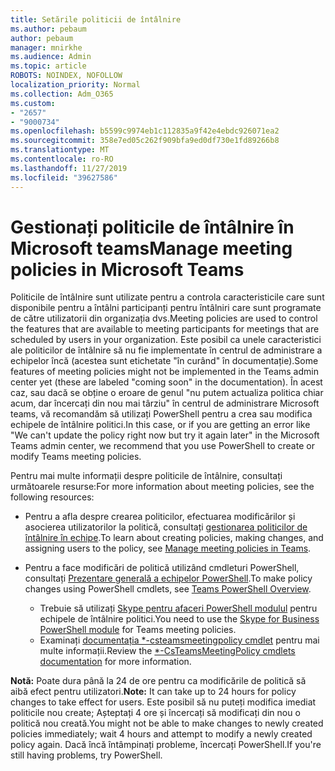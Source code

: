 ```yaml
---
title: Setările politicii de întâlnire
ms.author: pebaum
author: pebaum
manager: mnirkhe
ms.audience: Admin
ms.topic: article
ROBOTS: NOINDEX, NOFOLLOW
localization_priority: Normal
ms.collection: Adm_O365
ms.custom:
- "2657"
- "9000734"
ms.openlocfilehash: b5599c9974eb1c112835a9f42e4ebdc926071ea2
ms.sourcegitcommit: 358e7ed05c262f909bfa9ed0df730e1fd89266b8
ms.translationtype: MT
ms.contentlocale: ro-RO
ms.lasthandoff: 11/27/2019
ms.locfileid: "39627586"
---
```

# <a name="manage-meeting-policies-in-microsoft-teams"></a><span data-ttu-id="040e9-102">Gestionați politicile de întâlnire în Microsoft teams</span><span class="sxs-lookup"><span data-stu-id="040e9-102">Manage meeting policies in Microsoft Teams</span></span>

<span data-ttu-id="040e9-103">Politicile de întâlnire sunt utilizate pentru a controla caracteristicile care sunt disponibile pentru a întâlni participanți pentru întâlniri care sunt programate de către utilizatorii din organizația dvs.</span><span class="sxs-lookup"><span data-stu-id="040e9-103">Meeting policies are used to control the features that are available to meeting participants for meetings that are scheduled by users in your organization.</span></span> <span data-ttu-id="040e9-104">Este posibil ca unele caracteristici ale politicilor de întâlnire să nu fie implementate în centrul de administrare a echipelor încă (acestea sunt etichetate "în curând" în documentație).</span><span class="sxs-lookup"><span data-stu-id="040e9-104">Some features of meeting policies might not be implemented in the Teams admin center yet (these are labeled "coming soon" in the documentation).</span></span> <span data-ttu-id="040e9-105">În acest caz, sau dacă se obține o eroare de genul "nu putem actualiza politica chiar acum, dar încercați din nou mai târziu" în centrul de administrare Microsoft teams, vă recomandăm să utilizați PowerShell pentru a crea sau modifica echipele de întâlnire politici.</span><span class="sxs-lookup"><span data-stu-id="040e9-105">In this case, or if you are getting an error like "We can't update the policy right now but try it again later" in the Microsoft Teams admin center, we recommend that you use PowerShell to create or modify Teams meeting policies.</span></span> 

<span data-ttu-id="040e9-106">Pentru mai multe informații despre politicile de întâlnire, consultați următoarele resurse:</span><span class="sxs-lookup"><span data-stu-id="040e9-106">For more information about meeting policies, see the following resources:</span></span>

- <span data-ttu-id="040e9-107">Pentru a afla despre crearea politicilor, efectuarea modificărilor și asocierea utilizatorilor la politică, consultați [gestionarea politicilor de întâlnire în echipe](https://docs.microsoft.com/microsoftteams/meeting-policies-in-teams).</span><span class="sxs-lookup"><span data-stu-id="040e9-107">To learn about creating policies, making changes, and assigning users to the policy, see [Manage meeting policies in Teams](https://docs.microsoft.com/microsoftteams/meeting-policies-in-teams).</span></span>

- <span data-ttu-id="040e9-108">Pentru a face modificări de politică utilizând cmdleturi PowerShell, consultați [Prezentare generală a echipelor PowerShell](https://docs.microsoft.com/microsoftteams/teams-powershell-overview).</span><span class="sxs-lookup"><span data-stu-id="040e9-108">To make policy changes using PowerShell cmdlets, see [Teams PowerShell Overview](https://docs.microsoft.com/microsoftteams/teams-powershell-overview).</span></span> 
    - <span data-ttu-id="040e9-109">Trebuie să utilizați [Skype pentru afaceri PowerShell modulul](https://www.microsoft.com/download/details.aspx?id=39366) pentru echipele de întâlnire politici.</span><span class="sxs-lookup"><span data-stu-id="040e9-109">You need to use the [Skype for Business PowerShell module](https://www.microsoft.com/download/details.aspx?id=39366) for Teams meeting policies.</span></span> 
    - <span data-ttu-id="040e9-110">Examinați [documentația \*-csteamsmeetingpolicy cmdlet](https://docs.microsoft.com/search/?search=CsTeamsMeetingPolicy&view=skype-ps) pentru mai multe informații.</span><span class="sxs-lookup"><span data-stu-id="040e9-110">Review the [\*-CsTeamsMeetingPolicy cmdlets documentation](https://docs.microsoft.com/search/?search=CsTeamsMeetingPolicy&view=skype-ps) for more information.</span></span>

<span data-ttu-id="040e9-111">**Notă:** Poate dura până la 24 de ore pentru ca modificările de politică să aibă efect pentru utilizatori.</span><span class="sxs-lookup"><span data-stu-id="040e9-111">**Note:** It can take up to 24 hours for policy changes to take effect for users.</span></span> <span data-ttu-id="040e9-112">Este posibil să nu puteți modifica imediat politicile nou create; Așteptați 4 ore și încercați să modificați din nou o politică nou creată.</span><span class="sxs-lookup"><span data-stu-id="040e9-112">You might not be able to make changes to newly created policies immediately; wait 4 hours and attempt to modify a newly created policy again.</span></span> <span data-ttu-id="040e9-113">Dacă încă întâmpinați probleme, încercați PowerShell.</span><span class="sxs-lookup"><span data-stu-id="040e9-113">If you're still having problems, try PowerShell.</span></span>  